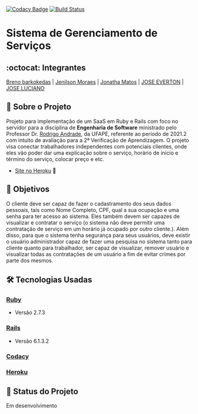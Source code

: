 [![Codacy Badge](https://app.codacy.com/project/badge/Grade/69114b9aa610439881a3b4a0237b14b9)](https://www.codacy.com/gh/esMEIproject/gerenciamento-servicos/dashboard?utm_source=github.com&amp;utm_medium=referral&amp;utm_content=esMEIproject/gerenciamento-servicos&amp;utm_campaign=Badge_Grade) [![Build Status](https://travis-ci.com/esMEIproject/gerenciamento-servicos.svg?branch=main)](https://travis-ci.com/esMEIproject/gerenciamento-servicos)
# Sistema de Gerenciamento de Serviços
## :octocat: Integrantes
[Breno barkokedas](https://github.com/brenomacedodm) | [Jenilson Moraes](https://github.com/JenilsonMoraes) | [Jonatha Matos](https://github.com/Matos-Jonathan) | [JOSE EVERTON](https://github.com/EvertonTenorio) | [JOSE LUCIANO](https://github.com/jlalvescarvalho)
## :page_with_curl: Sobre o Projeto
Projeto para implementação de um SaaS em Ruby e Rails com foco no servidor para a disciplina de __Engenharia de Software__ ministrado pelo Professor Dr. [Rodrigo Andrade](https://github.com/rcaa), da UFAPE, referente ao período de 2021.2 com intuito de avaliação para a 2ª Verificação de Aprendizagem.
O projeto visa conectar trabalhadores independentes com potenciais clientes, onde eles vão poder dar uma explicação sobre o serviço, horário de início e término do serviço, colocar preço e etc.

*   [Site no Heroku](https://gerenciamento-servicos.herokuapp.com) :robot:

## :round_pushpin: Objetivos
O cliente deve ser capaz de fazer o cadastramento dos seus dados pessoais, tais como Nome Completo, CPF, qual a sua ocupação e uma senha para ter acesso ao sistema. Eles também devem ser capazes de visualizar e contratar o serviço (o sistema não deve permitir uma contratação de serviço em um horário já ocupado por outro cliente.). Além disso, para que o sistema tenha segurança para seus usuários, deve existir o
usuário administrador capaz de fazer uma pesquisa no sistema tanto para cliente quanto para trabalhador, ser capaz de visualizar, remover usuário e visualizar todas as contratações de um usuário a fim de evitar crimes por parte dos mesmos.
## :hammer_and_wrench: Tecnologias Usadas
### [Ruby](https://www.ruby-lang.org/pt/)
*   Versão 2.7.3
### [Rails](https://rubyonrails.org/)
*   Versão 6.1.3.2
### [Codacy](https://www.codacy.com/product)
### [Heroku](https://www.heroku.com/)
## :construction: Status do Projeto
Em desenvolvimento
